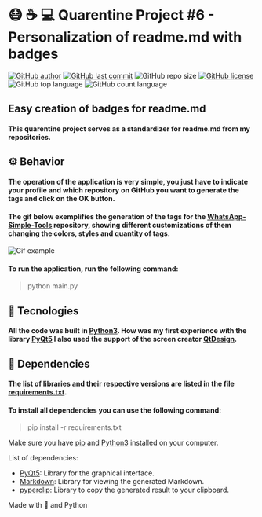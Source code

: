 # :mask: :coffee: :computer: Quarentine Project #6 - Personalization of readme.md with badges
[![GitHub author](https://img.shields.io/badge/author-lucas26xd-brightgreen?style=flat-square)](https://github.com/lucas26xd)
[![GitHub last commit](https://img.shields.io/github/last-commit/lucas26xd/Easy-Badges-MD?color=brightgreen&style=flat-square)](../../commits/master)
![GitHub repo size](https://img.shields.io/github/repo-size/lucas26xd/Easy-Badges-MD?color=brightgreen&style=flat-square)
[![GitHub license](https://img.shields.io/github/license/lucas26xd/Easy-Badges-MD?color=brightgreen&style=flat-square)](LICENSE)
![GitHub top language](https://img.shields.io/github/languages/top/lucas26xd/Easy-Badges-MD?color=brightgreen&style=flat-square)
![GitHub count language](https://img.shields.io/github/languages/count/lucas26xd/Easy-Badges-MD?color=brightgreen&style=flat-square)

## Easy creation of badges for readme.md
#### This quarentine project serves as a standardizer for readme.md from my repositories.

## ⚙ Behavior
#### The operation of the application is very simple, you just have to indicate your profile and which repository on GitHub you want to generate the tags and click on the OK button.
#### The gif below exemplifies the generation of the tags for the [WhatsApp-Simple-Tools](https://github.com/lucas26xd/WhatsApp-Simple-Tools) repository, showing different customizations of them changing the colors, styles and quantity of tags.
![Gif example](http://g.recordit.co/sIt0KD2y8T.gif)

#### To run the application, run the following command:
> python main.py

## 🚀 Tecnologies
#### All the code was built in [Python3](https://www.python.org/). How was my first experience with the library [PyQt5](https://pypi.org/project/PyQt5/) I also used the support of the screen creator [QtDesign](https://build-system.fman.io/qt-designer-download).

## 🔨 Dependencies
#### The list of libraries and their respective versions are listed in the file [requirements.txt](requirements.txt).
#### To install all dependencies you can use the following command:
> pip install -r requirements.txt

Make sure you have [pip](https://pypi.org/project/pip/) and [Python3](https://www.python.org/) installed on your computer.

List of dependencies:
- [PyQt5](https://pypi.org/project/PyQt5/): Library for the graphical interface.
- [Markdown](https://pypi.org/project/Markdown/): Library for viewing the generated Markdown.
- [pyperclip](https://pypi.org/project/pyperclip/): Library to copy the generated result to your clipboard.

Made with 💙 and Python